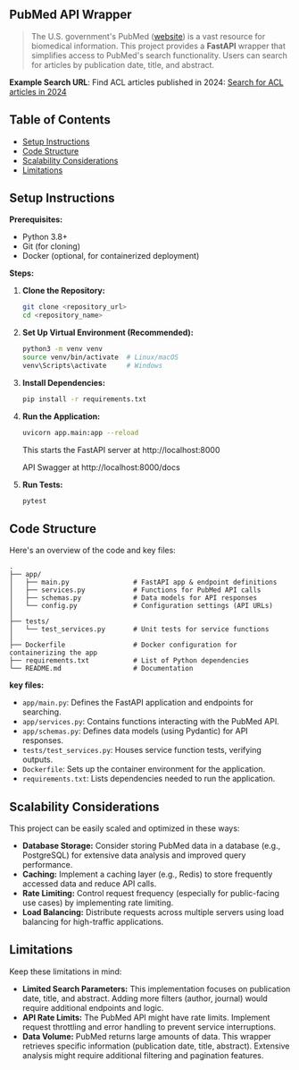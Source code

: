 ## PubMed API Wrapper


> The U.S. government's PubMed ([website](https://pubmed.ncbi.nlm.nih.gov)) is a vast resource for biomedical information. This project provides a **FastAPI** wrapper that simplifies access to PubMed's search functionality. Users can search for articles by publication date, title, and abstract.

**Example Search URL**: Find ACL articles published in 2024: [Search for ACL articles in 2024](https://pubmed.ncbi.nlm.nih.gov/?term=acl&filter=dates.2024/1/1-2024/12/31)

## Table of Contents

* [Setup Instructions](#setup-instructions)
* [Code Structure](#code-structure)
* [Scalability Considerations](#scalability-considerations)
* [Limitations](#limitations)

## Setup Instructions

**Prerequisites:**

* Python 3.8+
* Git (for cloning)
* Docker (optional, for containerized deployment)

**Steps:**

1. **Clone the Repository:**

   ```bash
   git clone <repository_url>
   cd <repository_name>
   ```

2. **Set Up Virtual Environment (Recommended):**

   ```bash
   python3 -m venv venv
   source venv/bin/activate  # Linux/macOS
   venv\Scripts\activate     # Windows
   ```

3. **Install Dependencies:**

   ```bash
   pip install -r requirements.txt
   ```

4. **Run the Application:**

   ```bash
   uvicorn app.main:app --reload
   ```

   This starts the FastAPI server at http://localhost:8000

   API Swagger at http://localhost:8000/docs


5. **Run Tests:**

   ```bash
   pytest
   ```

## Code Structure

Here's an overview of the code and key files:

```
.
├── app/
│   ├── main.py                # FastAPI app & endpoint definitions
│   ├── services.py            # Functions for PubMed API calls
│   ├── schemas.py             # Data models for API responses
│   └── config.py              # Configuration settings (API URLs)
│
├── tests/
│   └── test_services.py       # Unit tests for service functions
│
├── Dockerfile                 # Docker configuration for containerizing the app
├── requirements.txt           # List of Python dependencies
└── README.md                  # Documentation
```

**key files:**

- `app/main.py`: Defines the FastAPI application and endpoints for searching.
- `app/services.py`: Contains functions interacting with the PubMed API.
- `app/schemas.py`: Defines data models (using Pydantic) for API responses.
- `tests/test_services.py`: Houses service function tests, verifying outputs.
- `Dockerfile`: Sets up the container environment for the application.
- `requirements.txt`: Lists dependencies needed to run the application.

## Scalability Considerations

This project can be easily scaled and optimized in these ways:

* **Database Storage:** Consider storing PubMed data in a database (e.g., PostgreSQL) for extensive data analysis and improved query performance.
* **Caching:** Implement a caching layer (e.g., Redis) to store frequently accessed data and reduce API calls.
* **Rate Limiting:**  Control request frequency (especially for public-facing use cases) by implementing rate limiting.
* **Load Balancing:** Distribute requests across multiple servers using load balancing for high-traffic applications.
 

## Limitations

Keep these limitations in mind:

* **Limited Search Parameters:** This implementation focuses on publication date, title, and abstract.  Adding more filters (author, journal) would require additional endpoints and logic.
* **API Rate Limits:**  The PubMed API might have rate limits. Implement request throttling and error handling to prevent service interruptions.
* **Data Volume:** PubMed returns large amounts of data. This wrapper retrieves specific information (publication date, title, abstract). Extensive analysis might require additional filtering and pagination features.

